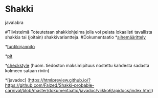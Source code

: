 # Shakki
javalabra

#Tiivistelmä
Toteutetaan shakkiohjelma jolla voi pelata lokaalisti tavallista shakkia tai (joitain) shakkivariantteja.
#Dokumentaatio
*[aihemäärittely](dokumentaatio/aihem%C3%A4%C3%A4rittely.md)

*[tuntikirjanpito](dokumentaatio/tuntikirjanpito.md)

*[pit](https://htmlpreview.github.io/?https://github.com/Falzed/Shakki-probable-carnival/blob/master/dokumentaatio/pit/loppu/index.html)

*[checkstyle](https://htmlpreview.github.io/?https://github.com/Falzed/Shakki-probable-carnival/blob/master/dokumentaatio/checkstyle/loppu/checkstyle.html)
(huom. tiedoston maksimipituus nostettu kahdesta sadasta kolmeen sataan riviin) 

*[javadoc] (https://htmlpreview.github.io/?https://github.com/Falzed/Shakki-probable-carnival/blob/master/dokumentaatio/javadoc/viikko6/apidocs/index.html)
